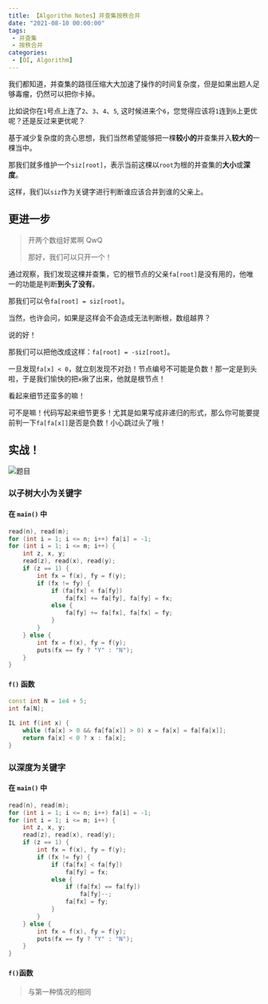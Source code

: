 ```yaml
---
title: 【Algorithm Notes】并查集按秩合并
date: "2021-08-10 00:00:00"
tags:
 - 并查集
 - 按秩合并
categories:
 - [OI, Algorithm]
---
```


我们都知道，并查集的路径压缩大大加速了操作的时间复杂度，但是如果出题人足够毒瘤，仍然可以把你卡掉。

<!--more-->

比如说你在`1`号点上连了`2`、`3`、`4`、`5`, 这时候进来个`6`，您觉得应该将`1`连到`6`上更优呢？还是反过来更优呢？

基于减少复杂度的贪心思想，我们当然希望能够把一棵**较小的**并查集并入**较大的**一棵当中。

那我们就多维护一个`siz[root]`，表示当前这棵以`root`为根的并查集的**大小**或**深度**。

这样，我们以`siz`作为关键字进行判断谁应该合并到谁的父亲上。

## 更进一步

> 开两个数组好累啊 QwQ
> 
> 那好，我们可以只开一个！

通过观察，我们发现这棵并查集，它的根节点的父亲`fa[root]`是没有用的，他唯一的功能是判断**到头了没有**。

那我们可以令`fa[root] = siz[root]`。

当然，也许会问，如果是这样会不会造成无法判断根，数组越界？

说的好！

那我们可以把他改成这样：`fa[root] = -siz[root]`。

一旦发现`fa[x] < 0`，就立刻发现不对劲！节点编号不可能是负数！那一定是到头啦，于是我们愉快的把`x`揪了出来，他就是根节点！

看起来细节还蛮多的嘛！

可不是嘛！代码写起来细节更多！尤其是如果写成非递归的形式，那么你可能要提前判一下`fa[fa[x]]`是否是负数！小心跳过头了哦！

## 实战！



![题目](https://i.loli.net/2021/08/10/WBVSfQIZTMj1AHK.png)



### 以子树大小为关键字
#### 在 `main()` 中

```cpp
read(n), read(m);
for (int i = 1; i <= n; i++) fa[i] = -1;
for (int i = 1; i <= m; i++) {
	int z, x, y;
	read(z), read(x), read(y);
	if (z == 1) {
		int fx = f(x), fy = f(y);
		if (fx != fy) {
			if (fa[fx] < fa[fy])
				fa[fx] += fa[fy], fa[fy] = fx;
			else {
				fa[fy] += fa[fx], fa[fx] = fy;
			}
		}
	} else {
		int fx = f(x), fy = f(y);
		puts(fx == fy ? "Y" : "N");
	}
}
```

#### `f()` 函数

```cpp
const int N = 1e4 + 5;
int fa[N];

IL int f(int x) {
    while (fa[x] > 0 && fa[fa[x]] > 0) x = fa[x] = fa[fa[x]];
    return fa[x] < 0 ? x : fa[x];
}
```

### 以深度为关键字
#### 在 `main()` 中

```cpp
read(n), read(m);
for (int i = 1; i <= n; i++) fa[i] = -1;
for (int i = 1; i <= m; i++) {
	int z, x, y;
	read(z), read(x), read(y);
	if (z == 1) {
		int fx = f(x), fy = f(y);
		if (fx != fy) {
			if (fa[fx] < fa[fy])
				fa[fy] = fx;
			else {
				if (fa[fx] == fa[fy])
					fa[fy]--;
				fa[fx] = fy;
			}
		}
	} else {
		int fx = f(x), fy = f(y);
		puts(fx == fy ? "Y" : "N");
	}
}
```

#### `f()`函数

> 与第一种情况的相同